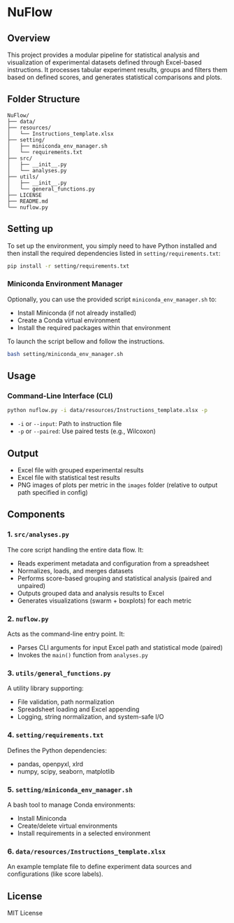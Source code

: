 # NuFlow

## Overview

This project provides a modular pipeline for statistical analysis and visualization of experimental datasets defined through Excel-based instructions. It processes tabular experiment results, groups and filters them based on defined scores, and generates statistical comparisons and plots.

## Folder Structure

```
NuFlow/
├── data/
├── resources/
│   └── Instructions_template.xlsx
├── setting/
│   ├── miniconda_env_manager.sh
│   └── requirements.txt
├── src/
│   ├── __init__.py
│   └── analyses.py
├── utils/
│   ├── __init__.py
│   └── general_functions.py
├── LICENSE
├── README.md
└── nuflow.py
```

## Setting up

To set up the environment, you simply need to have Python installed and then install the required dependencies listed in `setting/requirements.txt`:

```bash
pip install -r setting/requirements.txt
```

### Miniconda Environment Manager

Optionally, you can use the provided script `miniconda_env_manager.sh` to:

* Install Miniconda (if not already installed)
* Create a Conda virtual environment
* Install the required packages within that environment

To launch the script bellow and follow the instructions.

```bash
bash setting/miniconda_env_manager.sh
```

## Usage

### Command-Line Interface (CLI)

```bash
python nuflow.py -i data/resources/Instructions_template.xlsx -p
```

* `-i` or `--input`: Path to instruction file
* `-p` or `--paired`: Use paired tests (e.g., Wilcoxon)

## Output

* Excel file with grouped experimental results
* Excel file with statistical test results
* PNG images of plots per metric in the `images` folder (relative to output path specified in config)

## Components

### 1. `src/analyses.py`

The core script handling the entire data flow. It:

* Reads experiment metadata and configuration from a spreadsheet
* Normalizes, loads, and merges datasets
* Performs score-based grouping and statistical analysis (paired and unpaired)
* Outputs grouped data and analysis results to Excel
* Generates visualizations (swarm + boxplots) for each metric

### 2. `nuflow.py`

Acts as the command-line entry point. It:

* Parses CLI arguments for input Excel path and statistical mode (paired)
* Invokes the `main()` function from `analyses.py`

### 3. `utils/general_functions.py`

A utility library supporting:

* File validation, path normalization
* Spreadsheet loading and Excel appending
* Logging, string normalization, and system-safe I/O

### 4. `setting/requirements.txt`

Defines the Python dependencies:

* pandas, openpyxl, xlrd
* numpy, scipy, seaborn, matplotlib

### 5. `setting/miniconda_env_manager.sh`

A bash tool to manage Conda environments:

* Install Miniconda
* Create/delete virtual environments
* Install requirements in a selected environment

### 6. `data/resources/Instructions_template.xlsx`

An example template file to define experiment data sources and configurations (like score labels).


## License

MIT License
